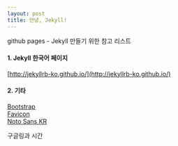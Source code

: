 ```yaml
---
layout: post
title: 안녕, Jekyll!
---
```


github pages - Jekyll 만들기 위한 참고 리스트

#### 1. Jekyll 한국어 페이지
[http://jekyllrb-ko.github.io/](http://jekyllrb-ko.github.io/)  

#### 2. 기타  
  [Bootstrap](https://getbootstrap.com/)  
  [Favicon](https://favicon.io/)  
  [Noto Sans KR](https://fonts.google.com/)  

구글링과 시간